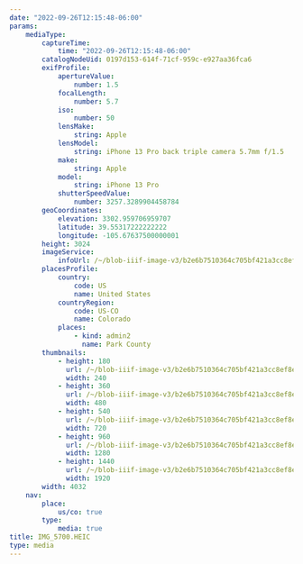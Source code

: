 ```yaml
---
date: "2022-09-26T12:15:48-06:00"
params:
    mediaType:
        captureTime:
            time: "2022-09-26T12:15:48-06:00"
        catalogNodeUid: 0197d153-614f-71cf-959c-e927aa36fca6
        exifProfile:
            apertureValue:
                number: 1.5
            focalLength:
                number: 5.7
            iso:
                number: 50
            lensMake:
                string: Apple
            lensModel:
                string: iPhone 13 Pro back triple camera 5.7mm f/1.5
            make:
                string: Apple
            model:
                string: iPhone 13 Pro
            shutterSpeedValue:
                number: 3257.3289904458784
        geoCoordinates:
            elevation: 3302.959706959707
            latitude: 39.55317222222222
            longitude: -105.67637500000001
        height: 3024
        imageService:
            infoUrl: /~/blob-iiif-image-v3/b2e6b7510364c705bf421a3cc8ef8ec8e445c242832a0f1fd2c17b88d8cf8a34/info.json
        placesProfile:
            country:
                code: US
                name: United States
            countryRegion:
                code: US-CO
                name: Colorado
            places:
                - kind: admin2
                  name: Park County
        thumbnails:
            - height: 180
              url: /~/blob-iiif-image-v3/b2e6b7510364c705bf421a3cc8ef8ec8e445c242832a0f1fd2c17b88d8cf8a34/full/240%2C180/0/default.jpg
              width: 240
            - height: 360
              url: /~/blob-iiif-image-v3/b2e6b7510364c705bf421a3cc8ef8ec8e445c242832a0f1fd2c17b88d8cf8a34/full/480%2C360/0/default.jpg
              width: 480
            - height: 540
              url: /~/blob-iiif-image-v3/b2e6b7510364c705bf421a3cc8ef8ec8e445c242832a0f1fd2c17b88d8cf8a34/full/720%2C540/0/default.jpg
              width: 720
            - height: 960
              url: /~/blob-iiif-image-v3/b2e6b7510364c705bf421a3cc8ef8ec8e445c242832a0f1fd2c17b88d8cf8a34/full/1280%2C960/0/default.jpg
              width: 1280
            - height: 1440
              url: /~/blob-iiif-image-v3/b2e6b7510364c705bf421a3cc8ef8ec8e445c242832a0f1fd2c17b88d8cf8a34/full/1920%2C1440/0/default.jpg
              width: 1920
        width: 4032
    nav:
        place:
            us/co: true
        type:
            media: true
title: IMG_5700.HEIC
type: media
---
```

